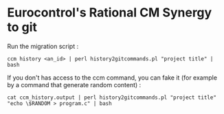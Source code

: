 # Eurocontrol's Rational CM Synergy to git

Run the migration script :

    ccm history <an_id> | perl history2gitcommands.pl "project title" | bash

If you don't has access to the ccm command, you can fake it (for example by a command that generate random content) :

    cat ccm_history.output | perl history2gitcommands.pl "project title" "echo \$RANDOM > program.c" | bash


